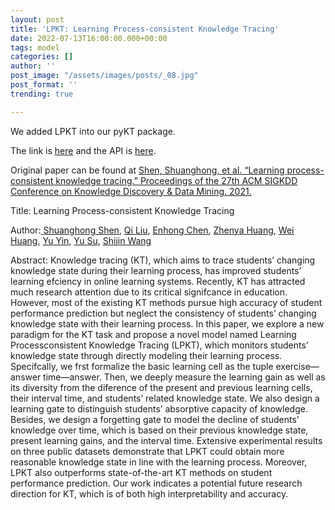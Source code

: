 ```yaml
---
layout: post
title: 'LPKT: Learning Process-consistent Knowledge Tracing'
date: 2022-07-13T16:00:00.000+00:00
tags: model
categories: []
author: ''
post_image: "/assets/images/posts/_08.jpg"
post_format: ''
trending: true

---
```

We added LPKT into our pyKT package.

The link is [here](https://pykt-toolkit.readthedocs.io/en/latest/models.html#lpkt) and the API is [here](https://pykt-toolkit.readthedocs.io/en/latest/pykt.models.html#module-pykt.models.lpkt).

Original paper can be found at [Shen, Shuanghong, et al. “Learning process-consistent knowledge tracing.” Proceedings of the 27th ACM SIGKDD Conference on Knowledge Discovery & Data Mining. 2021.](http://staff.ustc.edu.cn/\~huangzhy/files/papers/ShuanghongShen-KDD2021.pdf)

Title: Learning Process-consistent Knowledge Tracing

Author:[ Shuanghong Shen](https://dl.acm.org/profile/99659564615), [Qi Liu](https://dl.acm.org/profile/83358683257), [Enhong Chen](https://dl.acm.org/profile/81323488612), [Zhenya Huang](https://dl.acm.org/profile/99659086161), [Wei Huang](https://dl.acm.org/profile/99659477640), [Yu Yin](https://dl.acm.org/profile/99659286714), [Yu Su](https://dl.acm.org/profile/99658749238), [Shijin Wang](https://dl.acm.org/profile/99659455473)

Abstract: Knowledge tracing (KT), which aims to trace students’ changing knowledge state during their learning process, has improved students’ learning efciency in online learning systems. Recently, KT has attracted much research attention due to its critical signifcance in education. However, most of the existing KT methods pursue high accuracy of student performance prediction but neglect the consistency of students’ changing knowledge state with their learning process. In this paper, we explore a new paradigm for the KT task and propose a novel model named Learning Processconsistent Knowledge Tracing (LPKT), which monitors students’ knowledge state through directly modeling their learning process. Specifcally, we frst formalize the basic learning cell as the tuple exercise—answer time—answer. Then, we deeply measure the learning gain as well as its diversity from the diference of the present and previous learning cells, their interval time, and students’ related knowledge state. We also design a learning gate to distinguish students’ absorptive capacity of knowledge. Besides, we design a forgetting gate to model the decline of students’ knowledge over time, which is based on their previous knowledge state, present learning gains, and the interval time. Extensive experimental results on three public datasets demonstrate that LPKT could obtain more reasonable knowledge state in line with the learning process. Moreover, LPKT also outperforms state-of-the-art KT methods on student performance prediction. Our work indicates a potential future research direction for KT, which is of both high interpretability and accuracy.